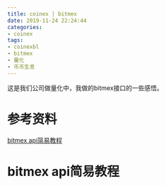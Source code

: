 ```yaml
---
title: coinex | bitmex
date: 2019-11-24 22:24:44
categories:
- coinex
tags:
- coinexbl
- bitmex
- 量化
- 币币生息
---
```

这是我们公司做量化中，我做的bitmex接口的一些感悟。

<!-- more -->

# 参考资料
[bitmex api简易教程](https://blog.csdn.net/whynot_996/article/details/82711544)

# bitmex api简易教程
